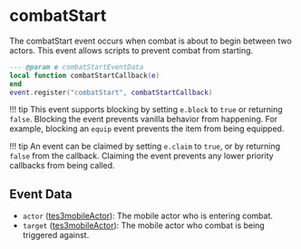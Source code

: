 # combatStart

The combatStart event occurs when combat is about to begin between two actors. This event allows scripts to prevent combat from starting.

```lua
--- @param e combatStartEventData
local function combatStartCallback(e)
end
event.register("combatStart", combatStartCallback)
```

!!! tip
	This event supports blocking by setting `e.block` to `true` or returning `false`. Blocking the event prevents vanilla behavior from happening. For example, blocking an `equip` event prevents the item from being equipped.

!!! tip
	An event can be claimed by setting `e.claim` to `true`, or by returning `false` from the callback. Claiming the event prevents any lower priority callbacks from being called.

## Event Data

* `actor` ([tes3mobileActor](../../types/tes3mobileActor)): The mobile actor who is entering combat.
* `target` ([tes3mobileActor](../../types/tes3mobileActor)): The mobile actor who combat is being triggered against.

